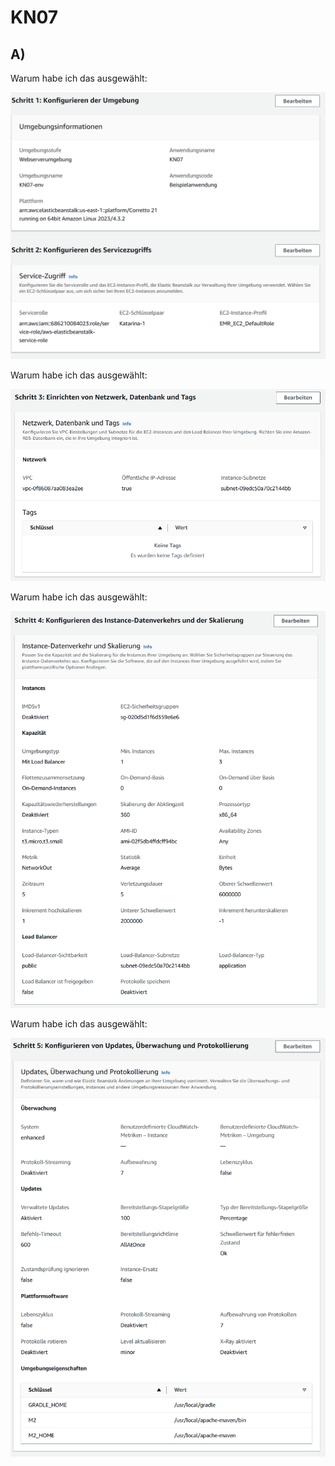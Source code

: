 # KN07

## A)

Warum habe ich das ausgewählt:

![](Screenshots/BEREICH1.png?raw=true)

Warum habe ich das ausgewählt:

![](Screenshots/BEREICH2.png?raw=true)

Warum habe ich das ausgewählt:

![](Screenshots/BEREICH3.png?raw=true)

Warum habe ich das ausgewählt:

![](Screenshots/BEREICH4.png?raw=true)
